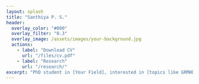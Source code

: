 ```yaml
---
layout: splash
title: "Santhiya P. S."
header:
  overlay_color: "#000"
  overlay_filter: "0.3"
  overlay_image: /assets/images/your-background.jpg
  actions:
    - label: "Download CV"
      url: "/files/cv.pdf"
    - label: "Research"
      url: "/research/"
excerpt: "PhD student in [Your Field], interested in [topics like GRMHD, black hole accretion, etc.]"
---
```


